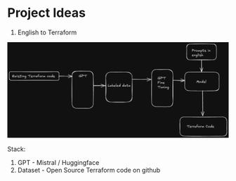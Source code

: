 # Project Ideas

1. English to Terraform 

![idea1](project-ideas-en-to-tf.png)

Stack:

1. GPT - Mistral / Huggingface
2. Dataset - Open Source Terraform code on github

